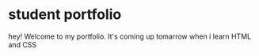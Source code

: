 # student portfolio

hey! Welcome to my portfolio. It's coming up tomarrow when i learn HTML and CSS